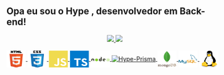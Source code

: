 ## Opa eu sou o Hype , desenvolvedor em Back-end!

<div align="center">
  <a href="https://github.com/hype2557">
  <img height="180em" src="https://github-readme-stats.vercel.app/api?username=hype2557&show_icons=true&theme=dracula&include_all_commits=true&count_private=true"/>
  <img height="180em" src="https://github-readme-stats.vercel.app/api/top-langs/?username=hype2557&layout=compact&langs_count=7&theme=dracula"/>
</div>
  
<div style="display: inline_block"><br>
  <a href="https://www.w3.org/html/" target="_blank"><img align="center" alt="Hype-HTML" height="40" width="45" src="https://raw.githubusercontent.com/devicons/devicon/master/icons/html5/html5-original-wordmark.svg">
  <a href="https://www.w3.org/css/" target="_blank"><img align="center" alt="Hype-CSS" height="40" width="45" src="https://raw.githubusercontent.com/devicons/devicon/master/icons/css3/css3-original-wordmark.svg">
  <a href="https://developer.mozilla.org/en-US/docs/Web/JavaScript" target="_blank"><img align="center" alt="Hype-Js" height="40" width="45" src="https://raw.githubusercontent.com/devicons/devicon/master/icons/javascript/javascript-plain.svg">
  <a href="https://www.typescriptlang.org/" target="_blank"><img align="center" alt="Hype-Ts" height="40" width="45" src="https://raw.githubusercontent.com/devicons/devicon/master/icons/typescript/typescript-plain.svg">
  <a href="https://nodejs.org" target="_blank"><img align="center" alt="Hype-NodeJS" height="40" width="45" src="https://raw.githubusercontent.com/devicons/devicon/master/icons/nodejs/nodejs-original-wordmark.svg">
  <a href="https://www.prisma.io/" target="_blank"><img align="center" alt="Hype-Prisma" height="40" width="45" src="https://d2eip9sf3oo6c2.cloudfront.net/tags/images/000/001/287/full/prismaHD.png">
  <a href="https://www.mongodb.com/" target="_blank"><img align="center" alt="Hype-MongoDB" height="40" width="45" src="https://raw.githubusercontent.com/devicons/devicon/master/icons/mongodb/mongodb-original-wordmark.svg">
  <a href="https://www.mysql.com/" target="_blank"><img align="center" alt="Hype-MySQL" height="40" width="45" src="https://raw.githubusercontent.com/devicons/devicon/master/icons/mysql/mysql-original-wordmark.svg">
  <a href="https://www.linux.org/" target="_blank"><img align="center" alt="Hype-Linux" height="40" width="45" src="https://raw.githubusercontent.com/devicons/devicon/master/icons/linux/linux-original.svg">
  
</div>
